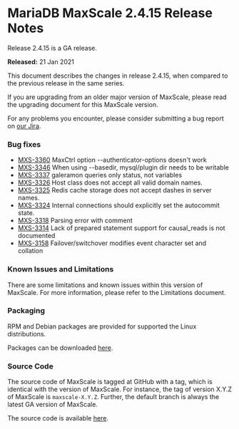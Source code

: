 # MariaDB MaxScale 2.4.15 Release Notes

Release 2.4.15 is a GA release.

**Released:** 21 Jan 2021

This document describes the changes in release 2.4.15, when compared to the previous release in the same series.

If you are upgrading from an older major version of MaxScale, please read the upgrading document for this MaxScale version.

For any problems you encounter, please consider submitting a bug report on [our Jira](https://jira.mariadb.org/projects/MXS).

### Bug fixes

* [MXS-3360](https://jira.mariadb.org/browse/MXS-3360) MaxCtrl option --authenticator-options doesn't work
* [MXS-3346](https://jira.mariadb.org/browse/MXS-3346) When using --basedir, mysql/plugin dir needs to be writable
* [MXS-3337](https://jira.mariadb.org/browse/MXS-3337) galeramon queries only status, not variables
* [MXS-3326](https://jira.mariadb.org/browse/MXS-3326) Host class does not accept all valid domain names.
* [MXS-3325](https://jira.mariadb.org/browse/MXS-3325) Redis cache storage does not accept dashes in server names.
* [MXS-3324](https://jira.mariadb.org/browse/MXS-3324) Internal connections should explicitly set the autocommit state.
* [MXS-3318](https://jira.mariadb.org/browse/MXS-3318) Parsing error with comment
* [MXS-3314](https://jira.mariadb.org/browse/MXS-3314) Lack of prepared statement support for causal\_reads is not documented
* [MXS-3158](https://jira.mariadb.org/browse/MXS-3158) Failover/switchover modifies event character set and collation

### Known Issues and Limitations

There are some limitations and known issues within this version of MaxScale. For more information, please refer to the Limitations document.

### Packaging

RPM and Debian packages are provided for supported the Linux distributions.

Packages can be downloaded [here](https://mariadb.com/downloads/#mariadb_platform-mariadb_maxscale).

### Source Code

The source code of MaxScale is tagged at GitHub with a tag, which is identical with the version of MaxScale. For instance, the tag of version X.Y.Z of MaxScale is `maxscale-X.Y.Z`. Further, the default branch is always the latest GA version of MaxScale.

The source code is available [here](https://github.com/mariadb-corporation/MaxScale).
